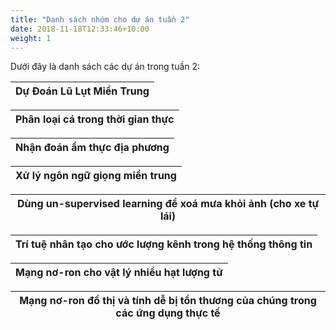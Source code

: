 ```yaml
---
title: "Danh sách nhóm cho dự án tuần 2"
date: 2018-11-18T12:33:46+10:00
weight: 1
---
```


Dưới đây là danh sách các dự án trong tuần 2:

| Dự Đoán Lũ Lụt Miền Trung|
|-----------------|


| Phân loại cá trong thời gian thực|
|-----------------|


| Nhận đoán ẩm thực địa phương|
|-----------------|


| Xử lý ngôn ngữ giọng miền trung|
|-----------------|


| Dùng un-supervised learning để xoá mưa khỏi ảnh (cho xe tự lái)|
|-----------------|


| Trí tuệ nhân tạo cho ước lượng kênh trong hệ thống thông tin|
|-----------------|


| Mạng nơ-ron cho vật lý nhiều hạt lượng tử|
|-----------------|

|Mạng nơ-ron đồ thị và tính dễ bị tổn thương của chúng trong các ứng dụng thực tế|
|-----------------|

